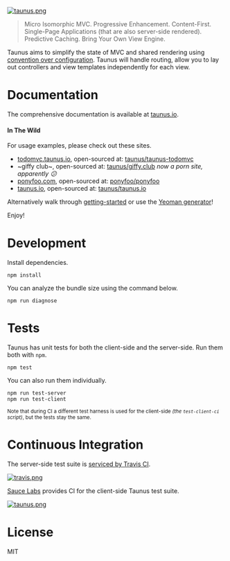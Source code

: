 [![taunus.png][3]][1]

> Micro Isomorphic MVC. Progressive Enhancement. Content-First. Single-Page Applications (that are also server-side rendered). Predictive Caching. Bring Your Own View Engine.

Taunus aims to simplify the state of MVC and shared rendering using [convention over configuration][2]. Taunus will handle routing,  allow you to lay out controllers and view templates independently for each view.

# Documentation

The comprehensive documentation is available at [taunus.io][1].

#### In The Wild

For usage examples, please check out these sites.

- [todomvc.taunus.io][15], open-sourced at: [taunus/taunus-todomvc][16]
- ~giffy club~, open-sourced at: [taunus/giffy.club][14] _now a porn site, apparently 😕_
- [ponyfoo.com][8], open-sourced at: [ponyfoo/ponyfoo][4]
- [taunus.io][1], open-sourced at: [taunus/taunus.io][5]

Alternatively walk through [getting-started][6] or use the [Yeoman generator][7]!

Enjoy!

# Development

Install dependencies.

```shell
npm install
```

You can analyze the bundle size using the command below.

```shell
npm run diagnose
```

# Tests

Taunus has unit tests for both the client-side and the server-side. Run them both with `npm`.

```shell
npm test
```

You can also run them individually.

```shell
npm run test-server
npm run test-client
```

<sub>Note that during CI a different test harness is used for the client-side _(the `test-client-ci` script)_, but the tests stay the same.</sub>

# Continuous Integration

The server-side test suite is [serviced by Travis CI][11].

[![travis.png][12]][11]

[Sauce Labs][10] provides CI for the client-side Taunus test suite.

[![taunus.png][9]][10]


# License

MIT

[1]: http://taunus.io "Taunus Documentation Mini-site"
[2]: http://en.wikipedia.org/wiki/Convention_over_configuration "Convention over configuration"
[3]: https://raw.github.com/taunus/taunus/master/resources/taunus.png
[4]: https://github.com/ponyfoo/ponyfoo
[5]: https://github.com/taunus/taunus.io
[6]: https://github.com/taunus/getting-started
[7]: https://github.com/taunus/generator-taunus
[8]: http://ponyfoo.com
[9]: https://saucelabs.com/browser-matrix/taunus.svg
[10]: https://saucelabs.com/u/taunus
[11]: https://travis-ci.org/taunus/taunus
[12]: https://secure.travis-ci.org/taunus/taunus.png?branch=master
[14]: https://github.com/taunus/giffy.club
[15]: http://todomvc.taunus.io
[16]: https://github.com/taunus/taunus-todomvc
